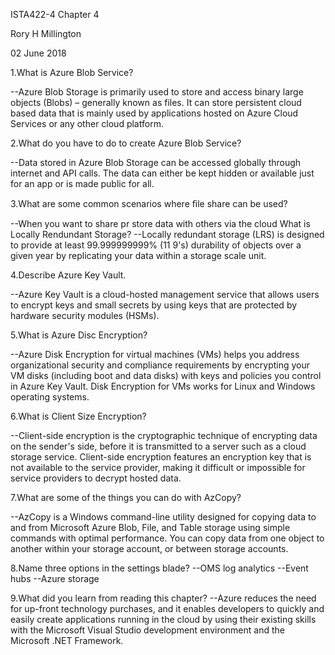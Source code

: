 ISTA422-4 Chapter 4

Rory H Millington

02 June 2018

1.What is Azure Blob Service?

--Azure Blob Storage is primarily used to store and access binary large objects (Blobs) – generally known as files. It can store persistent cloud based data that is mainly used by applications hosted on Azure Cloud Services or any other cloud platform.

2.What do you have to do to create Azure Blob Service?

--Data stored in Azure Blob Storage can be accessed globally through internet and API calls. The data can either be kept hidden or available just for an app or is made public for all.

3.What are some common scenarios where ﬁle share can be used?

--When you want to share pr store data with others via the cloud
What is Locally Rendundant Storage?
--Locally redundant storage (LRS) is designed to provide at least 99.999999999% (11 9's) durability of objects over a given year by replicating your data within a storage scale unit.

4.Describe Azure Key Vault.

--Azure Key Vault is a cloud-hosted management service that allows users to encrypt keys and small secrets by using keys that are protected by hardware security modules (HSMs).

5.What is Azure Disc Encryption?

--Azure Disk Encryption for virtual machines (VMs) helps you address organizational security and compliance requirements by encrypting your VM disks (including boot and data disks) with keys and policies you control in Azure Key Vault. Disk Encryption for VMs works for Linux and Windows operating systems.

6.What is Client Size Encryption?

--Client-side encryption is the cryptographic technique of encrypting data on the sender's side, before it is transmitted to a server such as a cloud storage service. Client-side encryption features an encryption key that is not available to the service provider, making it difficult or impossible for service providers to decrypt hosted data.

7.What are some of the things you can do with AzCopy?

--AzCopy is a Windows command-line utility designed for copying data to and from Microsoft Azure Blob, File, and Table storage using simple commands with optimal performance. You can copy data from one object to another within your storage account, or between storage accounts.

8.Name three options in the settings blade?
--OMS log analytics
--Event hubs
--Azure storage

9.What did you learn from reading this chapter?
--Azure reduces the need for up-front technology purchases, and it enables developers to quickly and easily create applications running in the cloud by using their existing skills with the Microsoft Visual Studio development environment and the Microsoft .NET Framework.